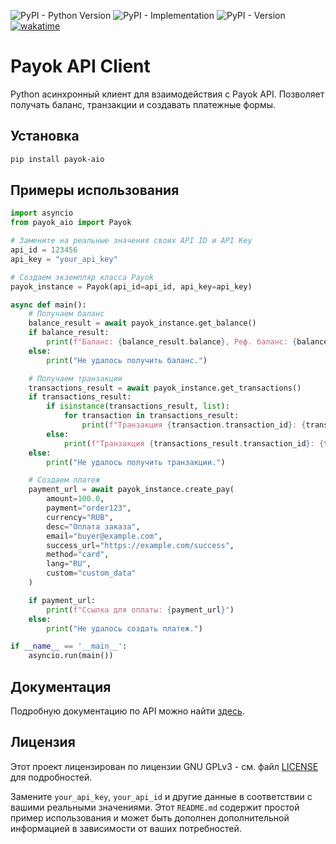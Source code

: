 ![PyPI - Python Version](https://img.shields.io/pypi/pyversions/payok-aio)
![PyPI - Implementation](https://img.shields.io/pypi/implementation/payok_aio)
![PyPI - Version](https://img.shields.io/pypi/v/payok_aio)
[![wakatime](https://wakatime.com/badge/user/d1734201-6222-408c-98a4-642d2b764ecb/project/018dfcb0-b754-4ee2-98d0-437403cb0bf1.svg)](https://wakatime.com/badge/user/d1734201-6222-408c-98a4-642d2b764ecb/project/018dfcb0-b754-4ee2-98d0-437403cb0bf1)

# Payok API Client

Python асинхронный клиент для взаимодействия с Payok API. Позволяет получать баланс, транзакции и создавать платежные формы.

## Установка

```bash
pip install payok-aio
```

## Примеры использования

```python
import asyncio
from payok_aio import Payok

# Замените на реальные значения своих API ID и API Key
api_id = 123456
api_key = "your_api_key"

# Создаем экземпляр класса Payok
payok_instance = Payok(api_id=api_id, api_key=api_key)

async def main():
    # Получаем баланс
    balance_result = await payok_instance.get_balance()
    if balance_result:
        print(f"Баланс: {balance_result.balance}, Реф. баланс: {balance_result.ref_balance}")
    else:
        print("Не удалось получить баланс.")

    # Получаем транзакции
    transactions_result = await payok_instance.get_transactions()
    if transactions_result:
        if isinstance(transactions_result, list):
            for transaction in transactions_result:
                print(f"Транзакция {transaction.transaction_id}: {transaction.amount} {transaction.currency}")
        else:
            print(f"Транзакция {transactions_result.transaction_id}: {transactions_result.amount} {transactions_result.currency}")
    else:
        print("Не удалось получить транзакции.")

    # Создаем платеж
    payment_url = await payok_instance.create_pay(
        amount=100.0,
        payment="order123",
        currency="RUB",
        desc="Оплата заказа",
        email="buyer@example.com",
        success_url="https://example.com/success",
        method="card",
        lang="RU",
        custom="custom_data"
    )

    if payment_url:
        print(f"Ссылка для оплаты: {payment_url}")
    else:
        print("Не удалось создать платеж.")

if __name__ == '__main__':
    asyncio.run(main())
```

## Документация

Подробную документацию по API можно найти [здесь](https://payok.io/cabinet/documentation/doc_main.php).

## Лицензия

Этот проект лицензирован по лицензии GNU GPLv3  - см. файл [LICENSE](https://github.com/BazZziliuS/payok_aio/blob/main/LICENSE) для подробностей.

Замените `your_api_key`, `your_api_id` и другие данные в соответствии с вашими реальными значениями. Этот `README.md` содержит простой пример использования и может быть дополнен дополнительной информацией в зависимости от ваших потребностей.